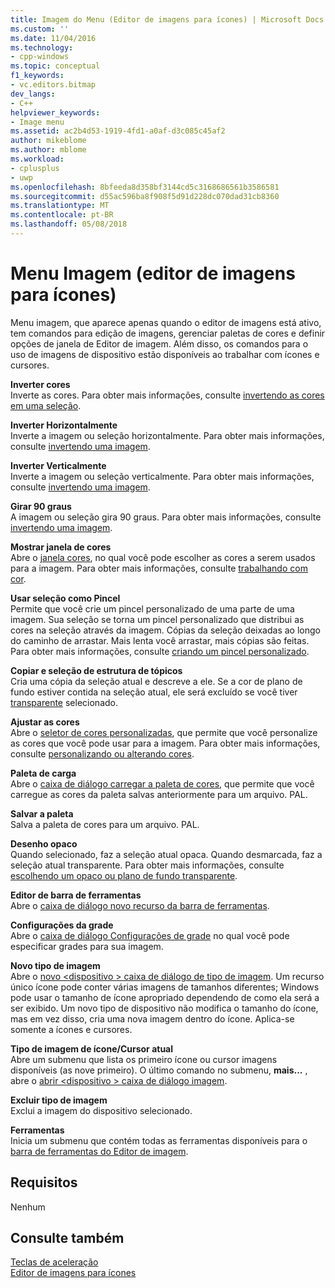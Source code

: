 ```yaml
---
title: Imagem do Menu (Editor de imagens para ícones) | Microsoft Docs
ms.custom: ''
ms.date: 11/04/2016
ms.technology:
- cpp-windows
ms.topic: conceptual
f1_keywords:
- vc.editors.bitmap
dev_langs:
- C++
helpviewer_keywords:
- Image menu
ms.assetid: ac2b4d53-1919-4fd1-a0af-d3c085c45af2
author: mikeblome
ms.author: mblome
ms.workload:
- cplusplus
- uwp
ms.openlocfilehash: 8bfeeda8d358bf3144cd5c3168686561b3586581
ms.sourcegitcommit: d55ac596ba8f908f5d91d228dc070dad31cb8360
ms.translationtype: MT
ms.contentlocale: pt-BR
ms.lasthandoff: 05/08/2018
---
```

# <a name="image-menu-image-editor-for-icons"></a>Menu Imagem (editor de imagens para ícones)
Menu imagem, que aparece apenas quando o editor de imagens está ativo, tem comandos para edição de imagens, gerenciar paletas de cores e definir opções de janela de Editor de imagem. Além disso, os comandos para o uso de imagens de dispositivo estão disponíveis ao trabalhar com ícones e cursores.  
  
 **Inverter cores**  
 Inverte as cores. Para obter mais informações, consulte [invertendo as cores em uma seleção](../windows/inverting-the-colors-in-a-selection-image-editor-for-icons.md).  
  
 **Inverter Horizontalmente**  
 Inverte a imagem ou seleção horizontalmente. Para obter mais informações, consulte [invertendo uma imagem](../windows/flipping-an-image-image-editor-for-icons.md).  
  
 **Inverter Verticalmente**  
 Inverte a imagem ou seleção verticalmente. Para obter mais informações, consulte [invertendo uma imagem](../windows/flipping-an-image-image-editor-for-icons.md).  
  
 **Girar 90 graus**  
 A imagem ou seleção gira 90 graus. Para obter mais informações, consulte [invertendo uma imagem](../windows/flipping-an-image-image-editor-for-icons.md).  
  
 **Mostrar janela de cores**  
 Abre o [janela cores](../windows/colors-window-image-editor-for-icons.md), no qual você pode escolher as cores a serem usados para a imagem. Para obter mais informações, consulte [trabalhando com cor](../windows/working-with-color-image-editor-for-icons.md).  
  
 **Usar seleção como Pincel**  
 Permite que você crie um pincel personalizado de uma parte de uma imagem. Sua seleção se torna um pincel personalizado que distribui as cores na seleção através da imagem. Cópias da seleção deixadas ao longo do caminho de arrastar. Mais lenta você arrastar, mais cópias são feitas. Para obter mais informações, consulte [criando um pincel personalizado](../windows/creating-a-custom-brush-image-editor-for-icons.md).  
  
 **Copiar e seleção de estrutura de tópicos**  
 Cria uma cópia da seleção atual e descreve a ele. Se a cor de plano de fundo estiver contida na seleção atual, ele será excluído se você tiver [transparente](../windows/choosing-a-transparent-or-opaque-background-image-editor-for-icons.md) selecionado.  
  
 **Ajustar as cores**  
 Abre o [seletor de cores personalizadas](../windows/custom-color-selector-dialog-box-image-editor-for-icons.md), que permite que você personalize as cores que você pode usar para a imagem. Para obter mais informações, consulte [personalizando ou alterando cores](../windows/customizing-or-changing-colors-image-editor-for-icons.md).  
  
 **Paleta de carga**  
 Abre o [caixa de diálogo carregar a paleta de cores](../windows/load-palette-colors-dialog-box-image-editor-for-icons.md), que permite que você carregue as cores da paleta salvas anteriormente para um arquivo. PAL.  
  
 **Salvar a paleta**  
 Salva a paleta de cores para um arquivo. PAL.  
  
 **Desenho opaco**  
 Quando selecionado, faz a seleção atual opaca. Quando desmarcada, faz a seleção atual transparente. Para obter mais informações, consulte [escolhendo um opaco ou plano de fundo transparente](../windows/choosing-a-transparent-or-opaque-background-image-editor-for-icons.md).  
  
 **Editor de barra de ferramentas**  
 Abre o [caixa de diálogo novo recurso da barra de ferramentas](../windows/new-toolbar-resource-dialog-box.md).  
  
 **Configurações da grade**  
 Abre o [caixa de diálogo Configurações de grade](../windows/grid-settings-dialog-box-image-editor-for-icons.md) no qual você pode especificar grades para sua imagem.  
  
 **Novo tipo de imagem**  
 Abre o [novo \<dispositivo > caixa de diálogo de tipo de imagem](../windows/new-device-image-type-dialog-box-image-editor-for-icons.md). Um recurso único ícone pode conter várias imagens de tamanhos diferentes; Windows pode usar o tamanho de ícone apropriado dependendo de como ela será a ser exibido. Um novo tipo de dispositivo não modifica o tamanho do ícone, mas em vez disso, cria uma nova imagem dentro do ícone. Aplica-se somente a ícones e cursores.  
  
 **Tipo de imagem de ícone/Cursor atual**  
 Abre um submenu que lista os primeiro ícone ou cursor imagens disponíveis (as nove primeiro). O último comando no submenu, **mais...** , abre o [abrir \<dispositivo > caixa de diálogo imagem](../windows/open-device-image-dialog-box-image-editor-for-icons.md).  
  
 **Excluir tipo de imagem**  
 Exclui a imagem do dispositivo selecionado.  
  
 **Ferramentas**  
 Inicia um submenu que contém todas as ferramentas disponíveis para o [barra de ferramentas do Editor de imagem](../windows/toolbar-image-editor-for-icons.md).  
  
## <a name="requirements"></a>Requisitos  
 Nenhum  
  
## <a name="see-also"></a>Consulte também  
 [Teclas de aceleração](../windows/accelerator-keys-image-editor-for-icons.md)   
 [Editor de imagens para ícones](../windows/image-editor-for-icons.md)

